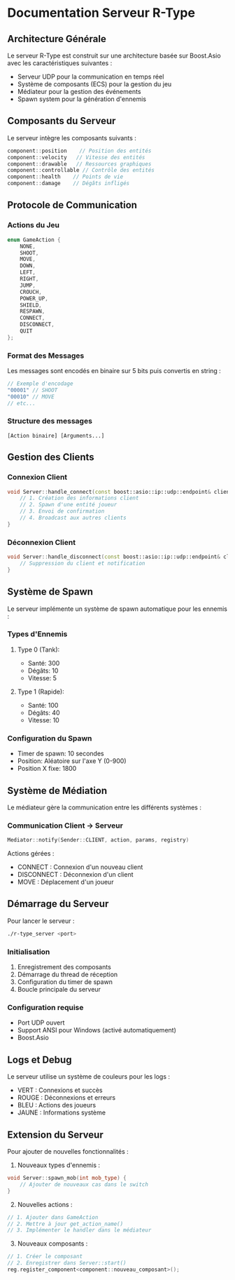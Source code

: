 # Documentation Serveur R-Type

## Architecture Générale

Le serveur R-Type est construit sur une architecture basée sur Boost.Asio avec les caractéristiques suivantes :
- Serveur UDP pour la communication en temps réel
- Système de composants (ECS) pour la gestion du jeu 
- Médiateur pour la gestion des événements
- Spawn system pour la génération d'ennemis

## Composants du Serveur

Le serveur intègre les composants suivants :
```cpp
component::position    // Position des entités
component::velocity   // Vitesse des entités
component::drawable   // Ressources graphiques
component::controllable // Contrôle des entités
component::health    // Points de vie
component::damage    // Dégâts infligés
```

## Protocole de Communication

### Actions du Jeu
```cpp
enum GameAction {
    NONE,
    SHOOT,
    MOVE,
    DOWN,
    LEFT,
    RIGHT,
    JUMP,
    CROUCH,
    POWER_UP,
    SHIELD,
    RESPAWN,
    CONNECT,
    DISCONNECT,
    QUIT
};
```

### Format des Messages
Les messages sont encodés en binaire sur 5 bits puis convertis en string :
```cpp
// Exemple d'encodage
"00001" // SHOOT
"00010" // MOVE
// etc...
```

### Structure des messages
```
[Action binaire] [Arguments...]
```

## Gestion des Clients

### Connexion Client
```cpp
void Server::handle_connect(const boost::asio::ip::udp::endpoint& client) {
    // 1. Création des informations client
    // 2. Spawn d'une entité joueur
    // 3. Envoi de confirmation
    // 4. Broadcast aux autres clients
}
```

### Déconnexion Client
```cpp
void Server::handle_disconnect(const boost::asio::ip::udp::endpoint& client) {
    // Suppression du client et notification
}
```

## Système de Spawn

Le serveur implémente un système de spawn automatique pour les ennemis :

### Types d'Ennemis
1. Type 0 (Tank):
   - Santé: 300
   - Dégâts: 10
   - Vitesse: 5

2. Type 1 (Rapide):
   - Santé: 100
   - Dégâts: 40
   - Vitesse: 10

### Configuration du Spawn
- Timer de spawn: 10 secondes
- Position: Aléatoire sur l'axe Y (0-900)
- Position X fixe: 1800

## Système de Médiation

Le médiateur gère la communication entre les différents systèmes :

### Communication Client → Serveur
```cpp
Mediator::notify(Sender::CLIENT, action, params, registry)
```

Actions gérées :
- CONNECT : Connexion d'un nouveau client
- DISCONNECT : Déconnexion d'un client
- MOVE : Déplacement d'un joueur

## Démarrage du Serveur

Pour lancer le serveur :
```bash
./r-type_server <port>
```

### Initialisation
1. Enregistrement des composants
2. Démarrage du thread de réception
3. Configuration du timer de spawn
4. Boucle principale du serveur

### Configuration requise
- Port UDP ouvert
- Support ANSI pour Windows (activé automatiquement)
- Boost.Asio

## Logs et Debug

Le serveur utilise un système de couleurs pour les logs :
- VERT : Connexions et succès
- ROUGE : Déconnexions et erreurs
- BLEU : Actions des joueurs
- JAUNE : Informations système

## Extension du Serveur

Pour ajouter de nouvelles fonctionnalités :

1. Nouveaux types d'ennemis :
```cpp
void Server::spawn_mob(int mob_type) {
    // Ajouter de nouveaux cas dans le switch
}
```

2. Nouvelles actions :
```cpp
// 1. Ajouter dans GameAction
// 2. Mettre à jour get_action_name()
// 3. Implémenter le handler dans le médiateur
```

3. Nouveaux composants :
```cpp
// 1. Créer le composant
// 2. Enregistrer dans Server::start()
reg.register_component<component::nouveau_composant>();
```